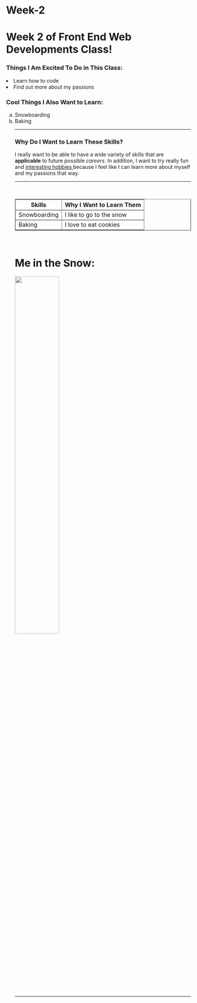 # Week-2
<!DOCTYPE html>
<html lang="en">
<head>
    <meta charset="UTF-8">
    <meta name="viewport" content="width=device-width, initial-scale=1.0">
    <title>Document</title>
</head>
<body>
    <h1>Week 2 of Front End Web Developments Class!
    </h1>
    <h3>Things I Am Excited To Do in This Class:</h3>
    </ul>
    <li> Learn how to code </li>
    <li> Find out more about my passions</li>
    <h3> Cool Things I Also Want to Learn:</h3>
    <ol type="a"> 
    <li>Snowboarding</li>
    <li> Baking</li>
    <hr>
    <h3>Why Do I Want to Learn These Skills?  </h3> 
    <p>I really want to be able to have a wide variety of skills that are <b>applicable</b> 
    to future possible <i>careers. </i>
    In addition, I want to try really fun and <u>interesting
    hobbies </u>
    because I feel like I can learn more about myself and my passions that way. 
    <hr>
    <br>
<table border="1"> 
    <tr>
        <th>Skills</th>
        <th>Why I Want to Learn Them</th>
    </tr>
    <tr>
        <td> Snowboarding</td>
        <td> I like to go to the snow</td>
        <tr>
        <td> Baking </td>
        <td> I love to eat cookies </td>
        </tr>
    </tr>
</table>
<br>
<h1> Me in the Snow:</h1>
<img src="https://www.w3schools.com/tags/img_girl.jpg" width="50%"
</body> 
<hr>
</html>
